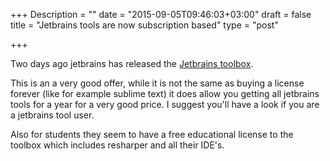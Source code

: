 +++
Description = ""
date = "2015-09-05T09:46:03+03:00"
draft = false
title = "Jetbrains tools are now subscription based"
type = "post"

+++

Two days ago jetbrains has released the [Jetbrains toolbox](http://blog.jetbrains.com/blog/2015/09/03/introducing-jetbrains-toolbox/).

This is an a very good offer, while it is not the same as buying a license forever (like for example sublime text) it does allow you getting all jetbrains tools for a year for a very good price. I suggest you'll have a look if you are a jetbrains tool user.

Also for students they seem to have a free educational license to the toolbox which includes resharper and all their IDE's.
 